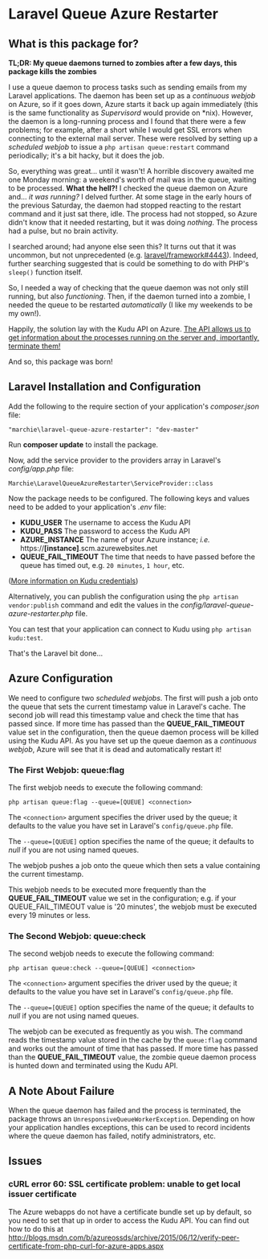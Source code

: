 # Laravel Queue Azure Restarter

## What is this package for?

**TL;DR: My queue daemons turned to zombies after a few days, this package kills the zombies**

I use a queue daemon to process tasks such as sending emails from my Laravel applications.  The daemon has been set up as a *continuous webjob* on Azure, so if it goes down, Azure starts it back up again immediately (this is the same functionality as *Supervisord* would provide on \*nix).  However, the daemon is a long-running process and I found that there were a few problems; for example, after a short while I would get SSL errors when connecting to the external mail server.  These were resolved by setting up a *scheduled webjob* to issue a `php artisan queue:restart` command periodically; it's a bit hacky, but it does the job.

So, everything was great... until it wasn't! A horrible discovery awaited me one Monday morning: a weekend's worth of mail was in the queue, waiting to be processed.  **What the hell?!** I checked the queue daemon on Azure and... *it was running?*  I delved further.  At some stage in the early hours of the previous Saturday, the daemon had stopped reacting to the restart command and it just sat there, idle.  The process had not stopped, so Azure didn't know that it needed restarting, but it was doing *nothing*.  The process had a pulse, but no brain activity.

I searched around; had anyone else seen this?  It turns out that it was uncommon, but not unprecedented (e.g. [laravel/framework#4443](https://github.com/laravel/framework/issues/4443)).  Indeed, further searching suggested that is could be something to do with PHP's `sleep()` function itself.

So, I needed a way of checking that the queue daemon was not only still running, but also *functioning*.  Then, if the daemon turned into a zombie, I needed the queue to be restarted *automatically* (I like my weekends to be my own!).

Happily, the solution lay with the Kudu API on Azure.  [The API allows us to get information about the processes running on the server and, importantly, terminate them!](https://github.com/projectkudu/kudu/wiki/Process-Threads-list-and-minidump-gcdump-diagsession)

And so, this package was born!

## Laravel Installation and Configuration

Add the following to the require section of your application's *composer.json* file:

```
"marchie\laravel-queue-azure-restarter": "dev-master"
```

Run **composer update** to install the package.

Now, add the service provider to the providers array in Laravel's *config/app.php* file:

```
Marchie\LaravelQueueAzureRestarter\ServiceProvider::class
```

Now the package needs to be configured.  The following keys and values need to be added to your application's *.env* file:

- **KUDU_USER** The username to access the Kudu API
- **KUDU_PASS** The password to access the Kudu API
- **AZURE_INSTANCE** The name of your Azure instance; *i.e.* https://**[instance]**.scm.azurewebsites.net
- **QUEUE_FAIL_TIMEOUT** The time that needs to have passed before the queue has timed out, e.g. `20 minutes`, `1 hour`, etc.

([More information on Kudu credentials](https://github.com/projectkudu/kudu/wiki/Accessing-the-kudu-service))

Alternatively, you can publish the configuration using the `php artisan vendor:publish` command and edit the values in the *config/laravel-queue-azure-restarter.php* file.

You can test that your application can connect to Kudu using `php artisan kudu:test`.

That's the Laravel bit done...

## Azure Configuration

We need to configure two *scheduled webjobs*.  The first will push a job onto the queue that sets the current timestamp value in Laravel's cache.  The second job will read this timestamp value and check the time that has passed since.  If more time has passed than the **QUEUE_FAIL_TIMEOUT** value set in the configuration, then the queue daemon process will be killed using the Kudu API.  As you have set up the queue daemon as a *continuous webjob*, Azure will see that it is dead and automatically restart it!

### The First Webjob: queue:flag

The first webjob needs to execute the following command:

```
php artisan queue:flag --queue=[QUEUE] <connection>
```

The `<connection>` argument specifies the driver used by the queue; it defaults to the value you have set in Laravel's `config/queue.php` file.

The `--queue=[QUEUE]` option specifies the name of the queue; it defaults to *null* if you are not using named queues.

The webjob pushes a job onto the queue which then sets a value containing the current timestamp.

This webjob needs to be executed more frequently than the **QUEUE_FAIL_TIMEOUT** value we set in the configuration; e.g. if your QUEUE_FAIL_TIMEOUT value is '20 minutes', the webjob must be executed every 19 minutes or less.

### The Second Webjob: queue:check

The second webjob needs to execute the following command:

```
php artisan queue:check --queue=[QUEUE] <connection>
```

The `<connection>` argument specifies the driver used by the queue; it defaults to the value you have set in Laravel's `config/queue.php` file.

The `--queue=[QUEUE]` option specifies the name of the queue; it defaults to *null* if you are not using named queues.

The webjob can be executed as frequently as you wish.  The command reads the timestamp value stored in the cache by the `queue:flag` command and works out the amount of time that has passed.  If more time has passed than the **QUEUE_FAIL_TIMEOUT** value, the zombie queue daemon process is hunted down and terminated using the Kudu API.

## A Note About Failure

When the queue daemon has failed and the process is terminated, the package throws an `UnresponsiveQueueWorkerException`.  Depending on how your application handles exceptions, this can be used to record incidents where the queue daemon has failed, notify administrators, etc.

## Issues

### cURL error 60: SSL certificate problem: unable to get local issuer certificate

The Azure webapps do not have a certificate bundle set up by default, so you need to set that up in order to access the Kudu API.  You can find out how to do this at http://blogs.msdn.com/b/azureossds/archive/2015/06/12/verify-peer-certificate-from-php-curl-for-azure-apps.aspx